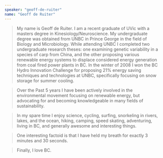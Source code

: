 ```yaml
---
speaker: "geoff-de-ruiter"
name: "Geoff de Ruiter"
---
```


> My name is Geoff de Ruiter. I am a recent graduate of UVic with a masters
degree in Kinesiology/Neuroscience. My undergraduate degree was obtained from
UNBC in Prince George in the field of Biology and Microbiology. While
attending UNBC I completed two undergraduate research theses: one examining
genetic variability in a species of carp from China, and the other proposing
various renewable energy systems to displace considered energy generation from
coal fired power plants in BC. In the winter of 2008 I won the BC Hydro
Innovation Challenge for proposing 21% energy saving techniques and
technologies at UNBC, specifically focusing on snow storage for summer
cooling.  

> Over the Past 5 years I have been actively involved in the environmental
movement focusing on renewable energy, but advocating for and becoming
knowledgeable in many fields of sustainability.  

> In my spare time I enjoy science, cycling, surfing, snorkeling in rivers,
lakes, and the ocean, hiking, camping, speed skating, adventuring, living in
BC, and generally awesome and interesting things.  

> One interesting factoid is that I have held my breath for exactly 3 minutes
and 30 seconds.  

> Finally, I love BC.